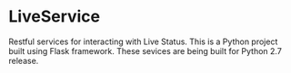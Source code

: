 # LiveService
Restful services for interacting with Live Status.
This is a Python project built using Flask framework.
These sevices are being built for Python 2.7 release.